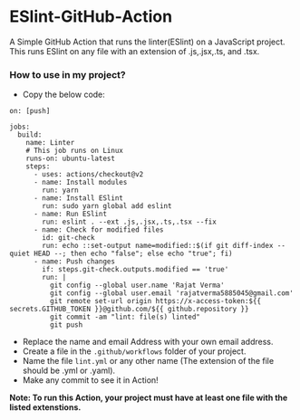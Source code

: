 # ESlint-GitHub-Action
A Simple GitHub Action that runs the linter(ESlint) on a JavaScript project. This runs ESlint on any file with an extension of .js,.jsx,.ts, and .tsx.

### How to use in my project?

- Copy the below code:
```
on: [push]

jobs:
  build:
    name: Linter
    # This job runs on Linux
    runs-on: ubuntu-latest
    steps:
      - uses: actions/checkout@v2
      - name: Install modules
        run: yarn
      - name: Install ESlint
        run: sudo yarn global add eslint
      - name: Run ESlint
        run: eslint . --ext .js,.jsx,.ts,.tsx --fix
      - name: Check for modified files
        id: git-check
        run: echo ::set-output name=modified::$(if git diff-index --quiet HEAD --; then echo "false"; else echo "true"; fi)
      - name: Push changes
        if: steps.git-check.outputs.modified == 'true'
        run: |
          git config --global user.name 'Rajat Verma'
          git config --global user.email 'rajatverma5885045@gmail.com'
          git remote set-url origin https://x-access-token:${{ secrets.GITHUB_TOKEN }}@github.com/${{ github.repository }}
          git commit -am "lint: file(s) linted"
          git push
```
- Replace the name and email Address with your own email address.
- Create a file in the `.github/workflows` folder of your project.
- Name the file `lint.yml` or any other name (The extension of the file should be .yml or .yaml).
- Make any commit to see it in Action!

**Note: To run this Action, your project must have at least one file with the listed extenstions.**
